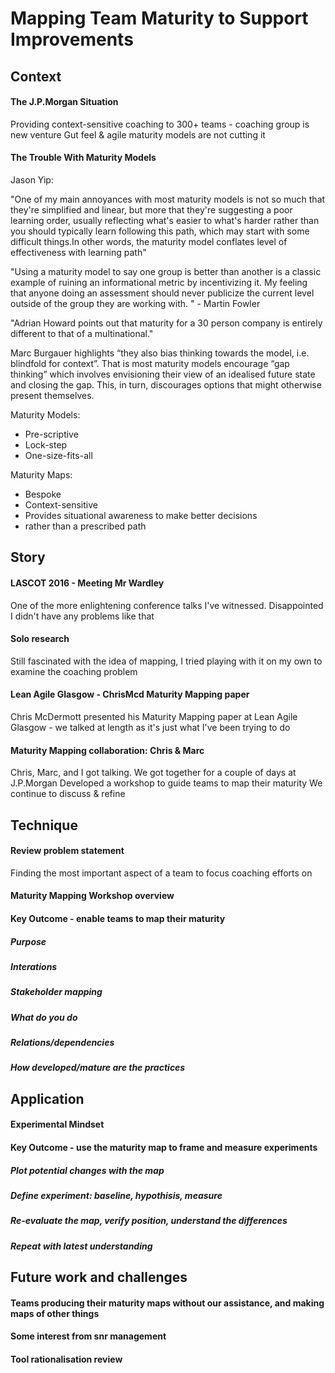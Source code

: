 # Mapping Team Maturity to Support Improvements


## Context

#### The J.P.Morgan Situation
Providing context-sensitive coaching to 300+ teams - coaching group is new venture
Gut feel & agile maturity models are not cutting it


#### The Trouble With Maturity Models
Jason Yip:

"One of my main annoyances with most maturity models is not so much that they're simplified and linear, but more that they're suggesting a poor learning order, usually reflecting what's easier to what's harder rather than you should typically learn following this path, which may start with some difficult things.In other words, the maturity model conflates level of effectiveness with learning path"

"Using a maturity model to say one group is better than another is a classic example of ruining an informational metric by incentivizing it. My feeling that anyone doing an assessment should never publicize the current level outside of the group they are working with. " - Martin Fowler

"Adrian Howard points out that maturity for a 30 person company is entirely different to that of a multinational."

Marc Burgauer highlights “they also bias thinking towards the model, i.e. blindfold for context”. That is most maturity models encourage “gap thinking” which involves envisioning their view of an idealised future state and closing the gap. This, in turn, discourages options that might otherwise present themselves.

Maturity Models:
* Pre-scriptive
* Lock-step
* One-size-fits-all

Maturity Maps:
* Bespoke
* Context-sensitive
* Provides situational awareness to make better decisions
* rather than a prescribed path 


## Story

#### LASCOT 2016 - Meeting Mr Wardley

One of the more enlightening conference talks I've witnessed.
Disappointed I didn't have any problems like that


#### Solo research

Still fascinated with the idea of mapping, I tried playing with it on my own to examine the coaching problem

#### Lean Agile Glasgow - ChrisMcd Maturity Mapping paper

Chris McDermott presented his Maturity Mapping paper at Lean Agile Glasgow - we talked at length as it's just what I've been trying to do 

#### Maturity Mapping collaboration: Chris & Marc

Chris, Marc, and I got talking.
We got together for a couple of days at J.P.Morgan
Developed a workshop to guide teams to map their maturity
We continue to discuss & refine

## Technique

#### Review problem statement
Finding the most important aspect of a team to focus coaching efforts on

#### Maturity Mapping Workshop overview
#### Key Outcome - enable teams to map their maturity
##### Purpose
##### Interations
##### Stakeholder mapping
##### What do you do
##### Relations/dependencies
##### How developed/mature are the practices

## Application

#### Experimental Mindset
#### Key Outcome - use the maturity map to frame and measure experiments
##### Plot potential changes with the map
##### Define experiment: baseline, hypothisis, measure
##### Re-evaluate the map, verify position, understand the differences
##### Repeat with latest understanding


## Future work and challenges

#### Teams producing their maturity maps without our assistance, and making maps of other things 
#### Some interest from snr management
#### Tool rationalisation review
